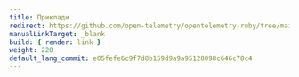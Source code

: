 ```yaml
---
title: Приклади
redirect: https://github.com/open-telemetry/opentelemetry-ruby/tree/main/examples
manualLinkTarget: _blank
build: { render: link }
weight: 220
default_lang_commit: e05fefe6c9f7d8b159d9a9a95128098c646c78c4
---
```

